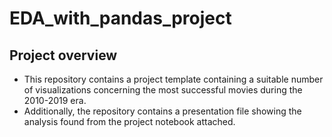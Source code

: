 # EDA_with_pandas_project
## Project overview
- This repository contains a project template containing a suitable number of visualizations concerning the most successful movies during the 2010-2019 era.
- Additionally, the repository contains a presentation file showing the analysis found from the project notebook attached.
